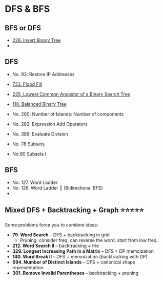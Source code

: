 # DFS & BFS

## BFS or DFS

* [226. Invert Binary Tree](https://leetcode.com/problems/invert-binary-tree/)
*

## DFS

* No. 93: Restore IP Addresses
* [733. Flood Fill](https://leetcode.com/problems/flood-fill/)
* [235. Lowest Common Ancestor of a Binary Search Tree](https://leetcode.com/problems/lowest-common-ancestor-of-a-binary-search-tree/)
* [110. Balanced Binary Tree](https://leetcode.com/problems/balanced-binary-tree/)
* No. 200: Number of Islands: Number of components
* No. 282: Expression Add Operators
* No. 399: Evaluate Division



* No. 78 Subsets&#x20;
* No.90 Subsets I

## BFS&#x20;

* No. 127. Word Ladder
* No. 126. Word Ladder || (Bidirectional BFS)
*

## Mixed DFS + Backtracking + Graph ⭐️⭐️⭐️⭐️⭐️

Some problems force you to combine ideas:

* **79. Word Search** – DFS + backtracking in grid
  * Pruning: consider freq, can reverse the word, start from low freq.
* **212. Word Search II** – backtracking + trie
* **329. Longest Increasing Path in a Matrix** – DFS + DP memoization
* **140. Word Break II** – DFS + memoization (backtracking with DP)
* **694. Number of Distinct Islands** – DFS + canonical shape representation
* **301. Remove Invalid Parentheses** – backtracking + pruning
